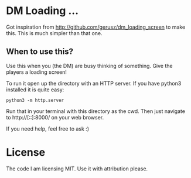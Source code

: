 # DM Loading ... #

Got inspiration from http://github.com/gerusz/dm_loading_screen to make this. 
This is much simpler than that one.

## When to use this? ##

Use this when you (the DM) are busy thinking of something. Give the players a loading screen!

To run it open up the directory with an HTTP server. If you have python3 installed it is quite easy:

```
python3 -m http.server
```

Run that in your terminal with this directory as the cwd. Then just navigate to http://[::]:8000/ on your web browser.


If you need help, feel free to ask :)

# License #

The code I am licensing MIT. Use it with attribution please.


